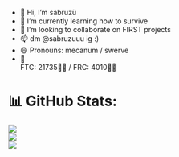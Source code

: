- 👋 Hi, I’m sabruzü
- 🌱 I’m currently learning how to survive
- 💞️ I’m looking to collaborate on FIRST projects
- 📫 dm @sabruzuuu ig :)
- 😄 Pronouns: mecanum / swerve
- 🤖 <br> FTC: 21735💜🖤 /  FRC: 4010💛🖤
# 📊 GitHub Stats:
![](https://github-readme-stats.vercel.app/api?username=sabruzuuu&show_icons=true&hide_border=true&theme=dark)<br/>
![](https://github-readme-streak-stats.herokuapp.com/?user=sabruzuuu&show_icons=true&theme=dark&hide_border=true)<br/>
![](https://github-readme-stats.vercel.app/api/top-langs/?username=sabruzuuu&layout=compact&hide_border=true&show_icons=true&theme=dark)

